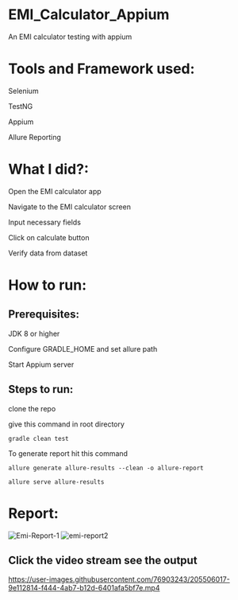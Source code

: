 # EMI_Calculator_Appium
An EMI calculator testing with appium 

# Tools and Framework used:

Selenium

TestNG

Appium

Allure Reporting

# What I did?:

Open the EMI calculator app

Navigate to the EMI calculator screen

Input necessary fields

Click on calculate button

Verify data from dataset

# How to run:

## Prerequisites:

JDK 8 or higher

Configure GRADLE_HOME and set allure path

Start Appium server

## Steps to run:

clone the repo

give this command in root directory 

```
gradle clean test

```

To generate report hit this command

```
allure generate allure-results --clean -o allure-report

```
```
allure serve allure-results

```

# Report:
![Emi-Report-1](https://user-images.githubusercontent.com/76903243/205505992-7411f1e5-e126-478d-9d9b-88cca3f334da.PNG)
![emi-report2](https://user-images.githubusercontent.com/76903243/205506006-22b448af-f4a0-4e8e-a732-bd3751f86c83.PNG)

## Click the video stream see the output


https://user-images.githubusercontent.com/76903243/205506017-9e112814-f444-4ab7-b12d-6401afa5bf7e.mp4



